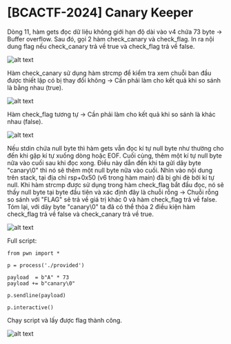 # [BCACTF-2024] Canary Keeper 
<p>Dòng 11, hàm gets đọc dữ liệu không giới hạn độ dài vào v4 chứa 73 byte -> Buffer overflow. Sau đó, gọi 2 hàm check_canary và check_flag. In ra nội dung flag nếu check_canary trả về true và check_flag trả về false.</p>

![alt text](/thanhlai/post/buffer_overflow/image/post7/image.png)

<p>Hàm check_canary sử dụng hàm strcmp để kiểm tra xem chuỗi ban đầu được thiết lập có bị thay đổi không -> Cần phải làm cho kết quả khi so sánh là bằng nhau (true).</p>

![alt text](/thanhlai/post/buffer_overflow/image/post7/image-1.png)

<p>Hàm check_flag tương tự -> Cần phải làm cho kết quả khi so sánh là khác nhau (false).</p>

![alt text](/thanhlai/post/buffer_overflow/image/post7/image-2.png)

<p>Nếu stdin chứa null byte thì hàm gets vẫn đọc kí tự null byte như thường cho đến khi gặp kí tự xuống dòng hoặc EOF. Cuối cùng, thêm một kí tự null byte nữa vào cuối sau khi đọc xong. Điều này dẫn đến khi ta gửi dãy byte "canary\0" thì nó sẽ thêm một null byte nữa vào cuối. Nhìn vào nội dung trên stack, tại địa chỉ rsp+0x50 (v6 trong hàm main) đã bị ghi đè bởi kí tự null. Khi hàm strcmp được sử dụng trong hàm check_flag bắt đầu đọc, nó sẽ thấy null byte tại byte đầu tiên và xác định đây là chuỗi rỗng -> Chuỗi rỗng so sánh với "FLAG" sẽ trả về giá trị khác 0 và hàm check_flag trả về false. Tóm lại, với dãy byte "canary\0" ta đã có thể thỏa 2 điều kiện hàm check_flag trả về false và check_canary trả về true.</p>

![alt text](/thanhlai/post/buffer_overflow/image/post7/image-3.png)

<p>Full script:</p>

```
from pwn import *

p = process('./provided')

payload  = b"A" * 73       
payload += b"canary\0"      

p.sendline(payload)

p.interactive()
```

<p>Chạy script và lấy được flag thành công.</p>

![alt text](/thanhlai/post/buffer_overflow/image/post7/image-4.png)

